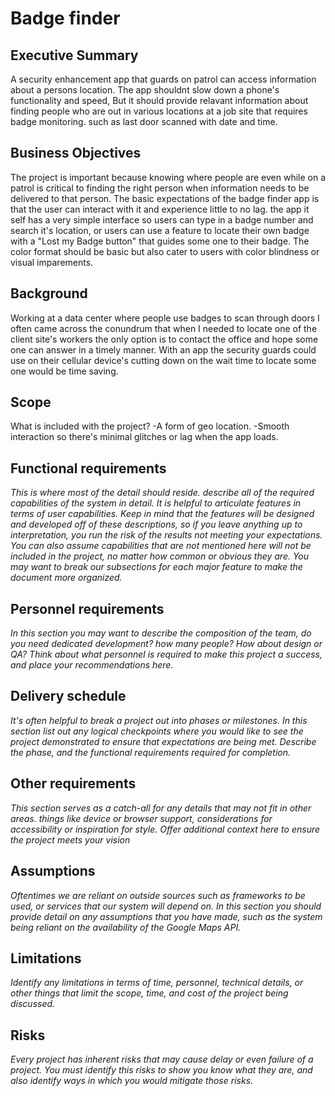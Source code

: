 # Badge finder

## Executive Summary
A security enhancement app that guards on patrol can access information about a persons location.
The app shouldnt slow down a phone's functionality and speed, But it should provide relavant information about finding people who are out in various locations at a job site that requires badge monitoring. such as last door scanned with date and time.

## Business Objectives

The project is important because knowing where people are even while on a patrol is critical to finding the right person when information needs to be delivered to that person.
The basic expectations of the badge finder app is that the user can interact with it and experience little to no lag.
the app it self has a very simple interface so users can type in a badge number and search it's location, or users can use a feature to locate their own badge with a "Lost my Badge button" that guides some one to their badge.
The color format should be basic but also cater to users with color blindness or visual imparements.


## Background

Working at a data center where people use badges to scan through doors I often came across the conundrum that when I needed to locate one of the client site's workers the only option is to contact the office and hope some one can answer in a timely manner. With an app the security guards could use on their cellular device's cutting down on the wait time to locate some one would be time saving.

## Scope

What is included with the project?
-A form of geo location. 
-Smooth interaction so there's minimal glitches or lag when the app loads.

## Functional requirements

*This is where most of the detail should reside.  describe all of the required capabilities of the system in detail.  It is helpful to articulate features in terms of user capabilities.  Keep in mind that the features will be designed and developed off of these descriptions, so if you leave anything up to interpretation, you run the risk of the results not meeting your expectations.  You can also assume capabilities that are not mentioned here will not be included in the project, no matter how common or obvious they are.  You may want to break our subsections for each major feature to make the document more organized.*


## Personnel requirements

*In this section you may want to describe the composition of the team, do you need dedicated development?  how many people?  How about design or QA?  Think about what personnel is required to make this project a success, and place your recommendations here.*

## Delivery schedule

*It's often helpful to break a project out into phases or milestones.  In this section list out any logical checkpoints where you would like to see the project demonstrated to ensure that expectations are being met.  Describe the phase, and the functional requirements required for completion.*

## Other requirements

*This section serves as a catch-all for any details that may not fit in other areas.  things like device or browser support, considerations for accessibility or inspiration for style.  Offer additional context here to ensure the project meets your vision*

## Assumptions

*Oftentimes we are reliant on outside sources such as frameworks to be used, or services that our system will depend on.  In this section you should provide detail on any assumptions that you have made, such as the system being reliant on the availability of the Google Maps API.*

## Limitations

*Identify any limitations in terms of time, personnel, technical details, or other things that limit the scope, time, and cost of the project being discussed.*

## Risks

*Every project has inherent risks that may cause delay or even failure of a project.  You must identify this risks to show you know what they are, and also identify ways in which you would mitigate those risks.*
